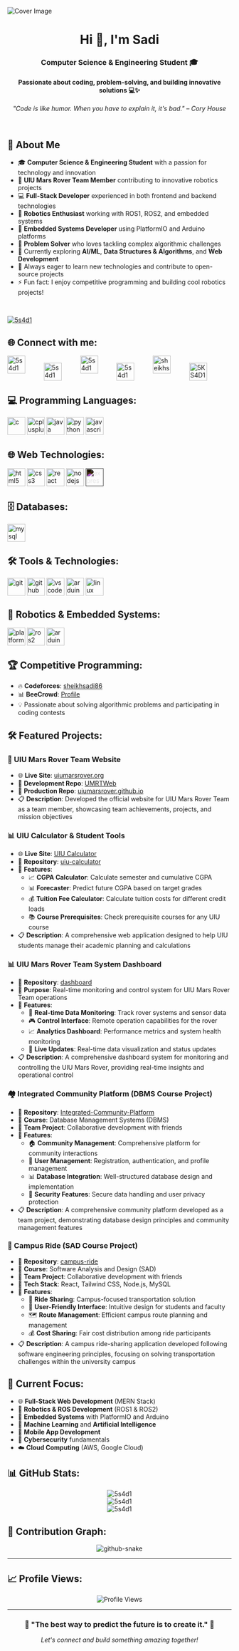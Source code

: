 ![Cover Image](cover.jpg)

<h1 align="center">Hi 👋, I'm Sadi</h1>
<h3 align="center">Computer Science & Engineering Student 🎓</h3>
<h4 align="center">Passionate about coding, problem-solving, and building innovative solutions 💻✨</h4>

<p align="center">
  <em>"Code is like humor. When you have to explain it, it's bad." – Cory House</em>
</p>
<br>

## 🚀 About Me

- 🎓 **Computer Science & Engineering Student** with a passion for technology and innovation
- 🤖 **UIU Mars Rover Team Member** contributing to innovative robotics projects
- 💻 **Full-Stack Developer** experienced in both frontend and backend technologies
- 🔴 **Robotics Enthusiast** working with ROS1, ROS2, and embedded systems
- 🔌 **Embedded Systems Developer** using PlatformIO and Arduino platforms
- 🧠 **Problem Solver** who loves tackling complex algorithmic challenges
- 🌱 Currently exploring **AI/ML**, **Data Structures & Algorithms**, and **Web Development**
- 🎯 Always eager to learn new technologies and contribute to open-source projects
- ⚡ Fun fact: I enjoy competitive programming and building cool robotics projects!

<br>
<p align="left"> <a href="https://github.com/ryo-ma/github-profile-trophy"><img src="https://github-profile-trophy.vercel.app/?username=5s4d1" alt="5s4d1" /></a> </p>


## 🌐 Connect with me:
<p align="left">
  <a href="https://twitter.com/5s4d1" target="_blank"><img src="https://raw.githubusercontent.com/rahuldkjain/github-profile-readme-generator/master/src/images/icons/Social/twitter.svg" alt="5s4d1" height="40" width="40" /></a>
  <span style="margin-left: 30px;">&nbsp;</span>
  <a href="https://linkedin.com/in/5s4d1" target="_blank"><img align="center" src="https://raw.githubusercontent.com/rahuldkjain/github-profile-readme-generator/master/src/images/icons/Social/linked-in-alt.svg" alt="5s4d1" height="40" width="40" /></a>
  <span style="margin-left: 30px;">&nbsp;</span>
  <a href="https://fb.com/5s4d1" target="_blank"><img src="https://raw.githubusercontent.com/rahuldkjain/github-profile-readme-generator/master/src/images/icons/Social/facebook.svg" alt="5s4d1" height="40" width="40" /></a>
  <span style="margin-left: 30px;">&nbsp;</span>
  <a href="https://instagram.com/5s4d1" target="_blank"><img align="center" src="https://raw.githubusercontent.com/rahuldkjain/github-profile-readme-generator/master/src/images/icons/Social/instagram.svg" alt="5s4d1" height="40" width="40"/></a> 
  <span style="margin-left: 30px;">&nbsp;</span>
  <a href="https://codeforces.com/profile/sheikhsadi86" target="_blank"><img src="https://raw.githubusercontent.com/rahuldkjain/github-profile-readme-generator/master/src/images/icons/Social/codeforces.svg" alt="sheikhsadi86" height="40" width="40" /></a>
  <span style="margin-left: 30px;">&nbsp;</span>
  <a href="https://judge.beecrowd.com/en/users/statistics/822900" target="_blank"><img align="center" src="https://user-images.githubusercontent.com/80118217/182170124-b6e845a1-a252-40d9-8c60-8092911c4649.png" alt="5KS4D1" height="40" width="40" /></a>
</p>

## 💻 Programming Languages:
<p align="left"> 
  <a href="https://www.cprogramming.com/" target="_blank" rel="noreferrer"> <img src="https://raw.githubusercontent.com/devicons/devicon/master/icons/c/c-original.svg" alt="c" width="40" height="40"/></a> 
  <a href="https://www.w3schools.com/cpp/" target="_blank" rel="noreferrer"> <img src="https://raw.githubusercontent.com/devicons/devicon/master/icons/cplusplus/cplusplus-original.svg" alt="cplusplus" width="40" height="40"/></a>
  <a href="https://www.java.com" target="_blank" rel="noreferrer"> <img src="https://raw.githubusercontent.com/devicons/devicon/master/icons/java/java-original.svg" alt="java" width="40" height="40"/></a> 
  <a href="https://www.python.org" target="_blank" rel="noreferrer"> <img src="https://raw.githubusercontent.com/devicons/devicon/master/icons/python/python-original.svg" alt="python" width="40" height="40"/></a> 
  <a href="https://developer.mozilla.org/en-US/docs/Web/JavaScript" target="_blank" rel="noreferrer"> <img src="https://raw.githubusercontent.com/devicons/devicon/master/icons/javascript/javascript-original.svg" alt="javascript" width="40" height="40"/></a>
</p>

## 🌐 Web Technologies:
<p align="left">
  <a href="https://www.w3.org/html/" target="_blank" rel="noreferrer"> <img src="https://raw.githubusercontent.com/devicons/devicon/master/icons/html5/html5-original-wordmark.svg" alt="html5" width="40" height="40"/></a>
  <a href="https://www.w3schools.com/css/" target="_blank" rel="noreferrer"> <img src="https://raw.githubusercontent.com/devicons/devicon/master/icons/css3/css3-original-wordmark.svg" alt="css3" width="40" height="40"/></a>
  <a href="https://reactjs.org/" target="_blank" rel="noreferrer"> <img src="https://raw.githubusercontent.com/devicons/devicon/master/icons/react/react-original-wordmark.svg" alt="react" width="40" height="40"/></a>
  <a href="https://nodejs.org" target="_blank" rel="noreferrer"> <img src="https://raw.githubusercontent.com/devicons/devicon/master/icons/nodejs/nodejs-original-wordmark.svg" alt="nodejs" width="40" height="40"/></a>
  <a href="https://expressjs.com" target="_blank" rel="noreferrer"> <img src="https://raw.githubusercontent.com/devicons/devicon/master/icons/express/express-original.svg" alt="express" width="40" height="40" style="filter: invert(1);"/></a>
</p>

## 🗄️ Databases:
<p align="left">
  <a href="https://www.mysql.com/" target="_blank" rel="noreferrer"> <img src="https://raw.githubusercontent.com/devicons/devicon/master/icons/mysql/mysql-original-wordmark.svg" alt="mysql" width="40" height="40"/></a> 
  <!-- <a href="https://www.mongodb.com/" target="_blank" rel="noreferrer"> <img src="https://raw.githubusercontent.com/devicons/devicon/master/icons/mongodb/mongodb-original-wordmark.svg" alt="mongodb" width="40" height="40"/></a>
  <a href="https://www.postgresql.org" target="_blank" rel="noreferrer"> <img src="https://raw.githubusercontent.com/devicons/devicon/master/icons/postgresql/postgresql-original-wordmark.svg" alt="postgresql" width="40" height="40"/></a> -->
</p>

## 🛠️ Tools & Technologies:
<p align="left"> 
  <a href="https://git-scm.com/" target="_blank" rel="noreferrer"> <img align="center" src="https://www.vectorlogo.zone/logos/git-scm/git-scm-icon.svg" alt="git" width="40" height="40"/></a>
  <a href="https://github.com/" target="_blank" rel="noreferrer"> <img align="center" src="https://raw.githubusercontent.com/rahuldkjain/github-profile-readme-generator/master/src/images/icons/Social/github.svg" alt="github" width="40" height="40"/></a>
  <a href="https://code.visualstudio.com/" target="_blank" rel="noreferrer"> <img align="center" src="https://raw.githubusercontent.com/devicons/devicon/master/icons/vscode/vscode-original.svg" alt="vscode" width="40" height="40"/></a>
  <a href="https://www.arduino.cc/" target="_blank" rel="noreferrer"> <img align="center" src="https://cdn.worldvectorlogo.com/logos/arduino-1.svg" alt="arduino" width="40" height="40"/></a> 
  <a href="https://www.linux.org/" target="_blank" rel="noreferrer"> <img align="center" src="https://raw.githubusercontent.com/devicons/devicon/master/icons/linux/linux-original.svg" alt="linux" width="40" height="40"/></a>
</p>

## 🤖 Robotics & Embedded Systems:
<p align="left">
  <a href="https://platformio.org/" target="_blank" rel="noreferrer"> <img align="center" src="https://cdn.worldvectorlogo.com/logos/platformio.svg" alt="platformio" width="40" height="40"/></a>
  <a href="https://docs.ros.org/en/humble" target="_blank" rel="noreferrer"> <img align="center" src="https://upload.wikimedia.org/wikipedia/commons/b/bb/Ros_logo.svg" alt="ros2" width="40" height="40"/></a>
  <a href="https://www.arduino.cc/" target="_blank" rel="noreferrer"> <img align="center" src="https://cdn.worldvectorlogo.com/logos/arduino-1.svg" alt="arduino" width="40" height="40"/></a>
</p>

## 🏆 Competitive Programming:
- 🔥 **Codeforces**: [sheikhsadi86](https://codeforces.com/profile/sheikhsadi86)
- 📊 **BeeCrowd**: [Profile](https://judge.beecrowd.com/en/users/statistics/822900)
- 💡 Passionate about solving algorithmic problems and participating in coding contests

## 🛠️ Featured Projects:

### 🤖 UIU Mars Rover Team Website
- 🌐 **Live Site**: [uiumarsrover.org](https://uiumarsrover.org/)
- 📁 **Development Repo**: [UMRTWeb](https://github.com/5S4D1/UMRTWeb.git)
- 🚀 **Production Repo**: [uiumarsrover.github.io](https://github.com/uiumarsrover/uiumarsrover.github.io.git)
- 📋 **Description**: Developed the official website for UIU Mars Rover Team as a team member, showcasing team achievements, projects, and mission objectives

### 📊 UIU Calculator & Student Tools
- 🌐 **Live Site**: [UIU Calculator](https://5s4d1.github.io/uiu-calculator/)
- 📁 **Repository**: [uiu-calculator](https://github.com/5S4D1/uiu-calculator)
- 🎯 **Features**:
  - 📈 **CGPA Calculator**: Calculate semester and cumulative CGPA
  - 📊 **Forecaster**: Predict future CGPA based on target grades
  - 💰 **Tuition Fee Calculator**: Calculate tuition costs for different credit loads
  - 📚 **Course Prerequisites**: Check prerequisite courses for any UIU course
- 📋 **Description**: A comprehensive web application designed to help UIU students manage their academic planning and calculations

### 📊 UIU Mars Rover Team System Dashboard
- 📁 **Repository**: [dashboard](https://github.com/5S4D1/dashboard.git)
- 🎯 **Purpose**: Real-time monitoring and control system for UIU Mars Rover Team operations
- 🔧 **Features**:
  - 📡 **Real-time Data Monitoring**: Track rover systems and sensor data
  - 🎮 **Control Interface**: Remote operation capabilities for the rover
  - 📈 **Analytics Dashboard**: Performance metrics and system health monitoring
  - 🔄 **Live Updates**: Real-time data visualization and status updates
- 📋 **Description**: A comprehensive dashboard system for monitoring and controlling the UIU Mars Rover, providing real-time insights and operational control

### 🏘️ Integrated Community Platform (DBMS Course Project)
- 📁 **Repository**: [Integrated-Community-Platform](https://github.com/badhon-dalbot/Integrated-Community-Platform.git)
- 🎯 **Course**: Database Management Systems (DBMS)
- 👥 **Team Project**: Collaborative development with friends
- 🔧 **Features**:
  - 🏠 **Community Management**: Comprehensive platform for community interactions
  - 👤 **User Management**: Registration, authentication, and profile management
  - 📊 **Database Integration**: Well-structured database design and implementation
  - 🔐 **Security Features**: Secure data handling and user privacy protection
- 📋 **Description**: A comprehensive community platform developed as a team project, demonstrating database design principles and community management features

### 🚗 Campus Ride (SAD Course Project)
- 📁 **Repository**: [campus-ride](https://github.com/badhon-dalbot/campus-ride.git)
- 🎯 **Course**: Software Analysis and Design (SAD)
- 👥 **Team Project**: Collaborative development with friends
- 🎡 **Tech Stack**: React, Tailwind CSS, Node.js, MySQL
- 🔧 **Features**:
  - 🚖 **Ride Sharing**: Campus-focused transportation solution
  - 📱 **User-Friendly Interface**: Intuitive design for students and faculty
  - 🗺️ **Route Management**: Efficient campus route planning and management
  - 💰 **Cost Sharing**: Fair cost distribution among ride participants
- 📋 **Description**: A campus ride-sharing application developed following software engineering principles, focusing on solving transportation challenges within the university campus

## 🚀 Current Focus:
- 🌐 **Full-Stack Web Development** (MERN Stack)
- 🤖 **Robotics & ROS Development** (ROS1 & ROS2)
- 🔌 **Embedded Systems** with PlatformIO and Arduino
- 🧠 **Machine Learning** and **Artificial Intelligence**
- 📱 **Mobile App Development**
- 🔐 **Cybersecurity** fundamentals
- ☁️ **Cloud Computing** (AWS, Google Cloud)

## 📊 GitHub Stats:

<div align="center">
  <img src="https://github-readme-stats.vercel.app/api/top-langs?username=5s4d1&show_icons=true&theme=radical&layout=compact" alt="5s4d1" />
</div>

<div align="center">
  <img src="https://github-readme-stats.vercel.app/api?username=5s4d1&show_icons=true&theme=radical" alt="5s4d1" />
</div>

<div align="center">
  <img src="https://github-readme-streak-stats.herokuapp.com/?user=5s4d1&theme=radical" alt="5s4d1" />
</div>

## 🐍 Contribution Graph:
<div align="center">
  <img src="https://github.com/5S4D1/5S4D1/assets/123616359/d1e242d6-3768-424a-a84d-5a443b8b959a" alt="github-snake" />
</div>

---

## 📈 Profile Views:
<div align="center">
  <img src="https://komarev.com/ghpvc/?username=5s4d1&style=for-the-badge&color=orange" alt="Profile Views"/>
</div>

---

<div align="center">
  <h3>💫 "The best way to predict the future is to create it." 💫</h3>
  <p><em>Let's connect and build something amazing together!</em></p>
</div>
